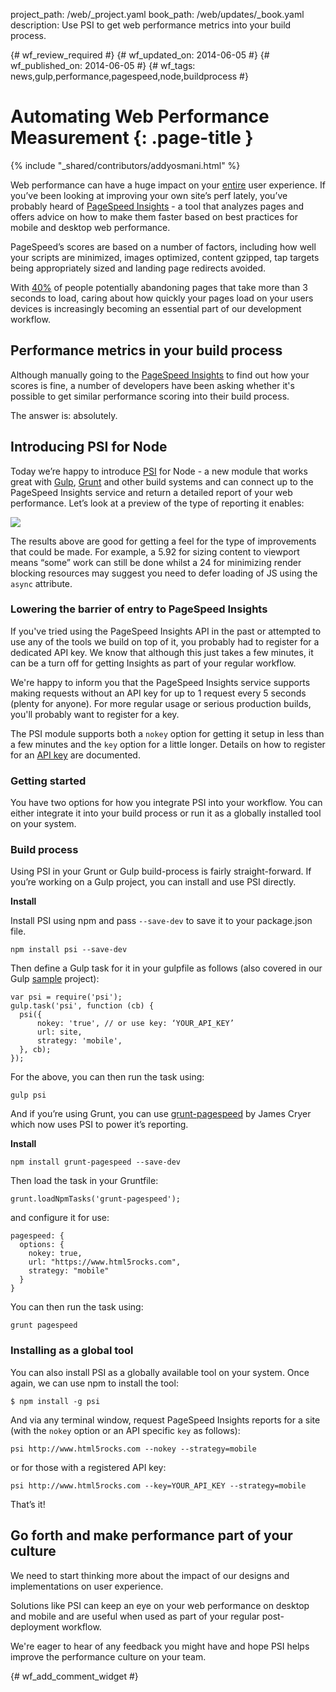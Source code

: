 project_path: /web/_project.yaml
book_path: /web/updates/_book.yaml
description: Use PSI to get web performance metrics into your build process.

{# wf_review_required #}
{# wf_updated_on: 2014-06-05 #}
{# wf_published_on: 2014-06-05 #}
{# wf_tags: news,gulp,performance,pagespeed,node,buildprocess #}

# Automating Web Performance Measurement {: .page-title }

{% include "_shared/contributors/addyosmani.html" %}


Web performance can have a huge impact on your [entire](http://programming.oreilly.com/2014/01/web-performance-is-user-experience.html) user experience. If you’ve been looking at improving your own site’s perf lately, you’ve probably heard of [PageSpeed Insights](https://developers.google.com/speed/pagespeed/insights/) - a tool that analyzes pages and offers advice on how to make them faster based on best practices for mobile and desktop web performance.

PageSpeed’s scores are based on a number of factors, including how well your scripts are minimized, images optimized, content gzipped, tap targets being appropriately sized and landing page redirects avoided.

With [40%](http://www.akamai.com/html/about/press/releases/2009/press_091409.html) of people potentially abandoning pages that take more than 3 seconds to load, caring about how quickly your pages load on your users devices is increasingly becoming an essential part of our development workflow.

## Performance metrics in your build process

Although manually going to the [PageSpeed Insights](https://developers.google.com/speed/pagespeed/insights/) to find out how your scores is fine, a number of developers have been asking whether it's possible to get similar performance scoring into their build process.

The answer is: absolutely.

## Introducing PSI for Node

Today we’re happy to introduce [PSI](https://github.com/addyosmani/psi/) for Node - a new module that works great with [Gulp](http://gulpjs.com/), [Grunt](http://gruntjs.com/) and other build systems and can connect up to the PageSpeed Insights service and return a detailed report of your web performance. Let’s look at a preview of the type of reporting it enables:

<img src="/web/updates/images/2014/06/webperf/1ub50lI.png"/>

The results above are good for getting a feel for the type of improvements that could be made. For example, a 5.92 for sizing content to viewport means “some” work can still be done whilst a 24 for minimizing render blocking resources may suggest you need to defer loading of JS using the `async` attribute.

### Lowering the barrier of entry to PageSpeed Insights

If you've tried using the PageSpeed Insights API in the past or attempted to use any of the tools we build on top of it, you probably had to register for a dedicated API key. We know that although this just takes a few minutes, it can be a turn off for getting Insights as part of your regular workflow.

We're happy to inform you that the PageSpeed Insights service supports making requests without an API key for up to 1 request every 5 seconds (plenty for anyone). For more regular usage or serious production builds, you'll probably want to register for a key.

The PSI module supports both a `nokey` option for getting it setup in less than a few minutes and the `key` option for a little longer. Details on how to register for an [API key](https://developers.google.com/speed/docs/insights/v1/getting_started#auth) are documented.

### Getting started

You have two options for how you integrate PSI into your workflow. You can either integrate it into your build process or run it as a globally installed tool on your system.

### Build process

Using PSI in your Grunt or Gulp build-process is fairly straight-forward. If you’re working on a Gulp project, you can install and use PSI directly.

**Install**

Install PSI using npm and pass <code>--save-dev</code> to save it to your package.json file.


    npm install psi --save-dev
    

Then define a Gulp task for it in your gulpfile as follows (also covered in our Gulp [sample](https://github.com/addyosmani/psi-gulp-sample) project):


    var psi = require('psi');
    gulp.task('psi', function (cb) {
      psi({
          nokey: 'true', // or use key: ‘YOUR_API_KEY’
          url: site,
          strategy: 'mobile',
      }, cb);
    });
    

For the above, you can then run the task using:


    gulp psi
    

And if you’re using Grunt, you can use [grunt-pagespeed](https://github.com/jrcryer/grunt-pagespeed) by James Cryer which now uses PSI to power it’s reporting.

**Install**


    npm install grunt-pagespeed --save-dev
    

Then load the task in your Gruntfile:


    grunt.loadNpmTasks('grunt-pagespeed');
    

and configure it for use:


    
    pagespeed: {
      options: {
        nokey: true,
        url: "https://www.html5rocks.com",
        strategy: "mobile"
      }
    }
    
    

You can then run the task using:


    grunt pagespeed
    

### Installing as a global tool

You can also  install PSI as a globally available tool on your system. Once again, we can use npm to install the tool:


    $ npm install -g psi
    

And via any terminal window, request PageSpeed Insights reports for a site (with the <code>nokey</code> option or an API specific <code>key</code> as follows):


    psi http://www.html5rocks.com --nokey --strategy=mobile
    

or for those with a registered API key:


    psi http://www.html5rocks.com --key=YOUR_API_KEY --strategy=mobile
    

That’s it!

## Go forth and make performance part of your culture

We need to start thinking more about the impact of our designs and implementations on user experience.

Solutions like PSI can keep an eye on your web performance on desktop and mobile and are useful when used as part of your regular post-deployment workflow.

We're eager to hear of any feedback you might have and hope PSI helps improve the performance culture on your team.


{# wf_add_comment_widget #}
